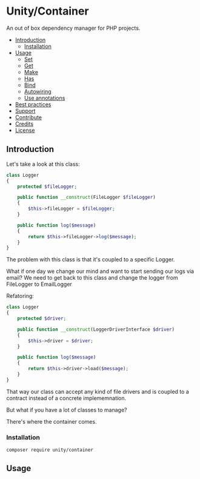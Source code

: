# Unity/Container

An out of box dependency manager for PHP projects.

 - [Introduction](#introduction)
   - [Installation](#installation)
 - [Usage](#usage)
   - [Set](#set)
   - [Get](#get)
   - [Make](#make)
   - [Has](#has)
   - [Bind](#bind)
   - [Autowiring](#autowiring)
   - [Use annotations](#use-annotation)
 - [Best practices](#best-practices)
 - [Support](#support)
 - [Contribute](#contribute)
 - [Credits](#credits)
 - [License](#license)

## Introduction

Let's take a look at this class:
```php
class Logger
{
    protected $fileLogger;

    public function __construct(FileLogger $fileLogger)
    {
        $this->fileLogger = $fileLogger;
    }

    public function log($message)
    {
        return $this->fileLogger->log($message);
    }
}
```

The problem with this class is that it's coupled to a specific Logger.

What if one day we change our mind and want to start sending our logs via email? We need to get back to this class and change the logger from FileLogger to EmailLogger

Refatoring:
```php
class Logger
{
    protected $driver;

    public function __construct(LoggerDriverInterface $driver)
    {
        $this->driver = $driver;
    }

    public function log($message)
    {
        return $this->driver->load($message);
    }
}
```
That way our class can accept any kind of file drivers and is coupled to a contract instead of a concrete implememnation.

But what if you have a lot of classes to manage?

There's where the container comes.

### Installation
    composer require unity/container

## Usage
